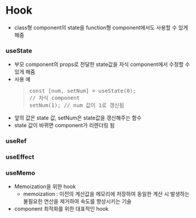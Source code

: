 # Hook
* class형 component의  state을 function형 component에서도 사용할 수 있게 해줌
### useState
* 부모 component의 props로 전달한 state값을 자식 component에서 수정할 수 있게 해줌
* 사용 예
  > <pre>
  > const [num, setNum] = useState(0);
  > // 자식 component
  > setNum(1); // num 값이 1로 갱신됨
  > </pre>
* 앞의 값은 state 값, setNum은 state값을 갱신해주는 함수
* state 값이 바뀌면 component가 리렌더링 됨

### useRef

### useEffect

### useMemo
* Memoization을 위한 hook
  * memoization : 이전의 계산값을 메모리에 저장하여 동일한 계산 시 발생하는 불필요한 연산을 제거하여 속도를 향상시키는 기술
* component 최적화를 위한 대표적인 hook

